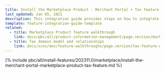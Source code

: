 ```yaml
---
title: Install the Marketplace Product - Merchant Portal + Tax feature
last_updated: Jan 05, 2021
description: This integration guide provides steps on how to integrate the Merchant Portal - Marketplace Product + Tax feature into a Spryker project.
template: feature-integration-guide-template
related:
  - title: Marketplace Product feature walkthrough
    link: docs/pbc/all/product-information-management/page.version/marketplace/marketplace-product-feature-overview.html
  - title: Tax domain model and relationships
    link: docs/scos/dev/feature-walkthroughs/page.version/tax-feature-walkthrough/tax-feature-walkthrough.html
---
```


{% include pbc/all/install-features/202311.0/marketplace/install-the-merchant-portal-marketplace-product-tax-feature.md %} <!-- To edit, see /_includes/pbc/all/install-features/202311.0/marketplace/install-the-merchant-portal-marketplace-product-tax-feature.md -->
